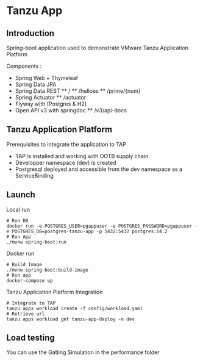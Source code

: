 # Tanzu App

## Introduction

Spring-boot application used to demonstrate VMware Tanzu Application Platform

Components :

* Spring Web + Thymeleaf
* Spring Data JPA
* Spring Data REST
** /
** /helloes
** /prime/{num}
* Spring Actuator
** /actuator
* Flyway with (Postgres & H2)
* Open API v3 with springdoc
** /v3/api-docs

## Tanzu Application Platform

Prerequisites to integrate the application to TAP
* TAP is installed and working with OOTB supply chain
* Developper namespace (dev) is created
* Postgresql deployed and accessible from the dev namespace as a ServiceBinding

## Launch

Local run

```
# Run DB
docker run -e POSTGRES_USER=pgappuser -e POSTGRES_PASSWORD=pgappuser -e POSTGRES_DB=postgres-tanzu-app -p 5432:5432 postgres:14.2
# Run App
./mvnw spring-boot:run
```

Docker run

```
# Build Image
./mvnw spring-boot:build-image
# Run app
docker-compose up
```

Tanzu Application Platform Integration

```
# Integrate to TAP
tanzu apps workload create -f config/workload.yaml
# Retrieve url
tanzu apps workload get tanzu-app-deploy -n dev
```

## Load testing

You can use the Gatling Simulation in the performance folder